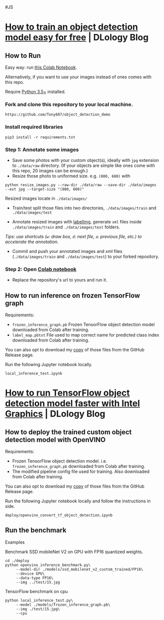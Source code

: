 #JS
# [How to train an object detection model easy for free](https://www.dlology.com/blog/how-to-train-an-object-detection-model-easy-for-free/) | DLology Blog



## How to Run

Easy way: run [this Colab Notebook](https://colab.research.google.com/github/Tony607/object_detection_demo/blob/master/tensorflow_object_detection_training_colab.ipynb).

Alternatively, if you want to use your images instead of ones comes with this repo.

Require [Python 3.5+](https://www.python.org/ftp/python/3.6.4/python-3.6.4.exe) installed.
### Fork and clone this repository to your local machine.
```
https://github.com/Tony607/object_detection_demo
```
### Install required libraries
`pip3 install -r requirements.txt`


### Step 1: Annotate some images
- Save some photos with your custom object(s), ideally with `jpg` extension to `./data/raw` directory. (If your objects are simple like ones come with this repo, 20 images can be enough.)
- Resize those photo to uniformed size. e.g. `(800, 600)` with
```
python resize_images.py --raw-dir ./data/raw --save-dir ./data/images --ext jpg --target-size "(800, 600)"
```
Resized images locate in `./data/images/`
- Train/test split those files into two directories, `./data/images/train` and `./data/images/test`

- Annotate resized images with [labelImg](https://tzutalin.github.io/labelImg/), generate `xml` files inside `./data/images/train` and `./data/images/test` folders. 

*Tips: use shortcuts (`w`: draw box, `d`: next file, `a`: previous file, etc.) to accelerate the annotation.*

- Commit and push your annotated images and xml files (`./data/images/train` and `./data/images/test`) to your forked repository.


### Step 2: Open [Colab notebook](https://colab.research.google.com/github/Tony607/object_detection_demo/blob/master/tensorflow_object_detection_training_colab.ipynb)
- Replace the repository's url to yours and run it.


## How to run inference on frozen TensorFlow graph

Requirements:
- `frozen_inference_graph.pb` Frozen TensorFlow object detection model downloaded from Colab after training. 
- `label_map.pbtxt` File used to map correct name for predicted class index downloaded from Colab after training.

You can also opt to download my [copy](https://github.com/Tony607/object_detection_demo/releases/download/V0.1/checkpoint.zip) of those files from the GitHub Release page.


Run the following Jupyter notebook locally.
```
local_inference_test.ipynb
```
# [How to run TensorFlow object detection model faster with Intel Graphics](https://www.dlology.com/blog/how-to-run-tensorflow-object-detection-model-faster-with-intel-graphics/) | DLology Blog

## How to deploy the trained custom object detection model with OpenVINO

Requirements:
- Frozen TensorFlow object detection model. i.e. `frozen_inference_graph.pb` downloaded from Colab after training.
- The modified pipeline config file used for training. Also downloaded from Colab after training.

You can also opt to download my [copy](https://github.com/Tony607/object_detection_demo/releases/download/V0.1/checkpoint.zip) of those files from the GitHub Release page.

Run the following Jupyter notebook locally and follow the instructions in side.
```
deploy/openvino_convert_tf_object_detection.ipynb
```
## Run the benchmark

Examples

Benchmark SSD mobileNet V2 on GPU with FP16 quantized weights.
```
cd ./deploy
python openvino_inference_benchmark.py\
     --model-dir ./models/ssd_mobilenet_v2_custom_trained/FP16\
     --device GPU\
     --data-type FP16\
     --img ../test/15.jpg
```
TensorFlow benchmark on cpu
```
python local_inference_test.py\
     --model ./models/frozen_inference_graph.pb\
     --img ./test/15.jpg\
     --cpu
```
